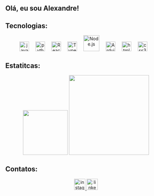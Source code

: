 <h2 align="left">Olá, eu sou Alexandre!</h2>

###
<h2 align="left">Tecnologias:</h2>
<div align="center">
  <img src="https://cdn.jsdelivr.net/gh/devicons/devicon/icons/javascript/javascript-original.svg" height="30" alt="javascript logo"  />
  <img width="12" />
  <img src="https://cdn.jsdelivr.net/gh/devicons/devicon/icons/python/python-original.svg" height="30" alt="python logo"  />
  <img width="12" />
  <img src="https://profilinator.rishav.dev/skills-assets/react-original-wordmark.svg" alt="React" height="30" />
  <img width="12" />
  <img src="https://profilinator.rishav.dev/skills-assets/typescript-original.svg" height="30" alt="TypeScript" height="50" />
  <img width="12" />
  <img src="https://profilinator.rishav.dev/skills-assets/nodejs-original-wordmark.svg" alt="Node.js" height="50" />
  <img width="12" />
  <img src="https://profilinator.rishav.dev/skills-assets/arduino.png" alt="Arduino" height="30" />
  <img width="12" />
  <img src="https://cdn.jsdelivr.net/gh/devicons/devicon/icons/html5/html5-original.svg" height="30" alt="html5 logo"  />
  <img width="12" />
  <img src="https://cdn.jsdelivr.net/gh/devicons/devicon/icons/css3/css3-original.svg" height="30" alt="css3 logo"  />
  <img width="12" />
</div>

###

<h2>Estatitcas:</h2>
<div align="center">
  <img src="https://github-readme-stats.vercel.app/api?username=dev-alexandre-lima&hide_title=True&hide_rank=False&show_icons=False&include_all_commits=True&count_private=False&disable_animations=False&theme=dark&locale=en&hide_border=False" height="140px"  />
  <img src="https://github-readme-stats.vercel.app/api/top-langs?username=dev-alexandre-lima&locale=en&hide_title=false&layout=compact&card_width=320&langs_count=5&theme=dark&hide_border=false" height="250"  />
</div>

###

<h2>Contatos:</h2>
<div align="center">
 <a href="https://www.instagram.com/alexandre.lima013/" target="_blank"><img src="https://img.shields.io/static/v1?message=Instagram&logo=instagram&label=&color=E4405F&logoColor=white&labelColor=&style=for-the-badge" height="35px" alt="instagram logo"  />
 </a>
  <a href="https://www.linkedin.com/in/alexandre-lima-59a2aa251" target="_blank"/><img src="https://img.shields.io/static/v1?message=LinkedIn&logo=linkedin&label=&color=0077B5&logoColor=white&labelColor=&style=for-the-badge"&href="https://www.linkedin.com/in/alexandre-lima-59a2aa251/" height="35px" alt="linkedin logo"  /></a>
</div>

###
<!---
dev-alexandre-lima/dev-alexandre-lima is a ✨ special ✨ repository because its `README.md` (this file) appears on your GitHub profile.
You can click the Preview link to take a look at your changes.
--->
